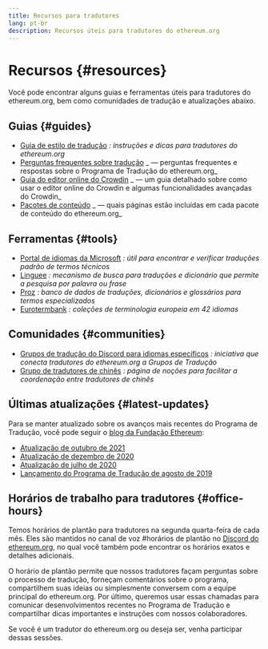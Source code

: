 ```yaml
---
title: Recursos para tradutores
lang: pt-br
description: Recursos úteis para tradutores do ethereum.org
---
```


# Recursos {#resources}

Você pode encontrar alguns guias e ferramentas úteis para tradutores do ethereum.org, bem como comunidades de tradução e atualizações abaixo.

## Guias {#guides}

- [Guia de estilo de tradução](/contributing/translation-program/translators-guide/) _: instruções e dicas para tradutores do ethereum.org_
- [Perguntas frequentes sobre tradução](/contributing/translation-program/faq/) _ — perguntas frequentes e respostas sobre o Programa de Tradução do ethereum.org_
- [Guia do editor online do Crowdin](https://support.crowdin.com/online-editor/) _ — um guia detalhado sobre como usar o editor online do Crowdin e algumas funcionalidades avançadas do Crowdin_
- [Pacotes de conteúdo](/contributing/translation-program/content-buckets/) _ — quais páginas estão incluídas em cada pacote de conteúdo do ethereum.org_

## Ferramentas {#tools}

- [Portal de idiomas da Microsoft](https://www.microsoft.com/en-us/language) _: útil para encontrar e verificar traduções padrão de termos técnicos_
- [Linguee](https://www.linguee.com/) _: mecanismo de busca para traduções e dicionário que permite a pesquisa por palavra ou frase_
- [Proz](https://www.proz.com/search/) _: banco de dados de traduções, dicionários e glossários para termos especializados_
- [Eurotermbank](https://www.eurotermbank.com/) _: coleções de terminologia europeia em 42 idiomas_

## Comunidades {#communities}

- [Grupos de tradução do Discord para idiomas específicos](/discord/) _: iniciativa que conecta tradutores do ethereum.org a Grupos de Tradução_
- [Grupo de tradutores de chinês](https://www.notion.so/Ethereum-org-05375fe0a94c4214acaf90f42ba40171) _: página de noções para facilitar a coordenação entre tradutores de chinês_

## Últimas atualizações {#latest-updates}

Para se manter atualizado sobre os avanços mais recentes do Programa de Tradução, você pode seguir o [blog da Fundação Ethereum](https://blog.ethereum.org/):

- [Atualização de outubro de 2021](https://blog.ethereum.org/2021/10/04/translation-program-update/)
- [Atualização de dezembro de 2020](https://blog.ethereum.org/2020/12/21/translation-program-milestones-updates-20/)
- [Atualização de julho de 2020](https://blog.ethereum.org/2020/07/29/ethdotorg-translation-milestone/)
- [Lançamento do Programa de Tradução de agosto de 2019](https://blog.ethereum.org/2019/08/20/translating-ethereum-for-our-global-community/)

## Horários de trabalho para tradutores {#office-hours}

Temos horários de plantão para tradutores na segunda quarta-feira de cada mês. Eles são mantidos no canal de voz #horários de plantão no [Discord do ethereum.org](/discord/), no qual você também pode encontrar os horários exatos e detalhes adicionais.

O horário de plantão permite que nossos tradutores façam perguntas sobre o processo de tradução, forneçam comentários sobre o programa, compartilhem suas ideias ou simplesmente conversem com a equipe principal do ethereum.org. Por último, queremos usar essas chamadas para comunicar desenvolvimentos recentes no Programa de Tradução e compartilhar dicas importantes e instruções com nossos colaboradores.

Se você é um tradutor do ethereum.org ou deseja ser, venha participar dessas sessões.
